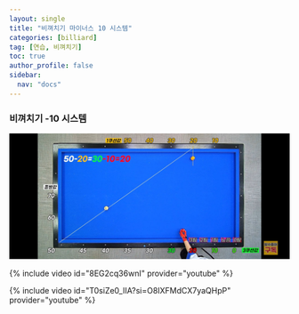 ```yaml
---
layout: single
title: "비껴치기 마이너스 10 시스템"
categories: [billiard]
tag: [연습, 비껴치기]
toc: true
author_profile: false
sidebar:
  nav: "docs"
---
```


### 비껴치기 -10 시스템

[![비껴치기 -10 시스템 1](/images/%EB%B9%84%EA%BB%B4%EC%B9%98%EA%B8%B0%20%EB%A7%88%EC%9D%B4%EB%84%88%EC%8A%A4%2010_1.png)](https://docs.google.com/presentation/d/1viztlQxvDOgWZljoG-HPjE_NNYKYgxiv/edit?usp=sharing&ouid=114978849290694301670&rtpof=true&sd=true)

{% include video id="8EG2cq36wnI" provider="youtube" %}

{% include video id="T0siZe0_IIA?si=O8IXFMdCX7yaQHpP" provider="youtube" %}
